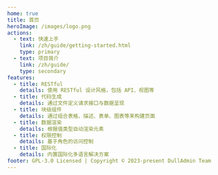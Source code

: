 ```yaml
---
home: true
title: 首页
heroImage: /images/logo.png
actions:
  - text: 快速上手
    link: /zh/guide/getting-started.html
    type: primary
  - text: 项目简介
    link: /zh/guide/
    type: secondary
features:
  - title: RESTful
    details: 使用 RESTful 设计风格，包括 API、视图等
  - title: 代码生成
    details: 通过文件定义请求接口与数据呈现
  - title: 块级组件
    details: 通过组合表格、描述、表单、图表等来构建页面
  - title: 数据渲染
    details: 根据值类型自动渲染元素
  - title: 权限控制
    details: 基于角色的访问控制
  - title: 国际化
    details: 内置国际化多语言解决方案
footer: GPL-3.0 Licensed | Copyright © 2023-present DullAdmin Team
---
```

